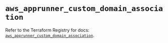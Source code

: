 # `aws_apprunner_custom_domain_association`

Refer to the Terraform Registry for docs: [`aws_apprunner_custom_domain_association`](https://registry.terraform.io/providers/hashicorp/aws/6.8.0/docs/resources/apprunner_custom_domain_association).
